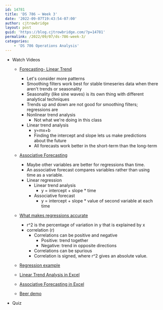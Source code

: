 ```yaml
---
id: 14781
title: 'DS 786 – Week 3'
date: '2022-09-07T19:43:54-07:00'
author: cjtrowbridge
layout: post
guid: 'https://blog.cjtrowbridge.com/?p=14781'
permalink: /2022/09/07/ds-786-week-3/
categories:
    - 'DS 786 Operations Analysis'
---
```


- Watch Videos
    - [Forecasting- Linear Trend](https://www.youtube.com/watch?v=4RxLvKsJN5E)
        - Let's consider more patterns
        - Smoothing filters work best for stable timeseries data when there aren't trends or seasonality
        - Seasonality (like sine waves) is its own thing with different analytical techniques
        - Trends up and down are not good for smoothing filters; regressions are
        - Nonlinear trend analysis
            - Not what we're doing in this class
        - Linear trend analysis
            - y=mx+b
            - Finding the intercept and slope lets us make predictions about the future
            - All forecasts work better in the short-term than the long-term
    
    
    - [Associative Forecasting](https://www.youtube.com/watch?v=l9Up0ntQwYo)
        - Maybe other variables are better for regressions than time.
        - An associative forecast compares variables rather than using time as a variable.
        - Linear regression
            - Linear trend analysis 
                - y = intercept + slope \* time
            - Associative forecast
                - y = intercept + slope \* value of second variable at each time
    
    
    - [What makes regressions accurate](https://www.youtube.com/watch?v=WDvsxYogm0I)
        - r^2 is the percentage of variation in y that is explained by x
        - correlation (r)
            - Correlations can be positive and negative
                - Positive: trend together
                - Negative: trend in opposite directions
            - Correlations can be spurious
            - Correlation is signed, where r^2 gives an absolute value.
    
    
    - [Regression example](https://www.youtube.com/watch?v=YuYZ6V30N88)
    
    
    - [Linear Trend Analysis in Excel](https://www.youtube.com/watch?v=5CSq38xTA8Q)
    
    
    - [Associative Forecasting in Excel](https://www.youtube.com/watch?v=PHPVz5fBeBU)
    
    
    - [Beer demo](https://www.youtube.com/watch?v=fUioXCNq_YQ)
- Quiz